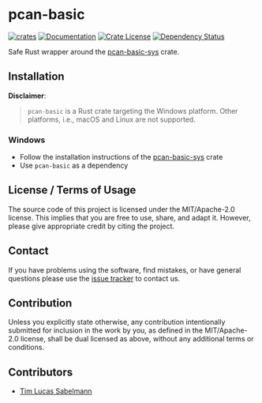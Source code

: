 # pcan-basic

[![crates](https://img.shields.io/crates/v/pcan-basic.svg)](https://crates.io/crates/pcan-basic)
[![Documentation](https://img.shields.io/docsrs/pcan-basic.svg)](https://docs.rs/pcan-basic)
[![Crate License](https://img.shields.io/crates/l/pcan-basic.svg)](https://crates.io/crates/pcan-basic)
[![Dependency Status](https://deps.rs/repo/github/tsabelmann/pcan-basic/status.svg)](https://deps.rs/repo/github/tsabelmann/pcan-basic)

Safe Rust wrapper around the [pcan-basic-sys](https://github.com/tsabelmann/pcan-basic-sys) crate.

## Installation

**Disclaimer**:
> `pcan-basic` is a Rust crate targeting the Windows platform. Other platforms, i.e., macOS and Linux are not supported.

### Windows

- Follow the installation instructions of the [pcan-basic-sys](https://github.com/tsabelmann/pcan-basic-sys/blob/master/README.md#windows) crate
- Use `pcan-basic` as a dependency

## License / Terms of Usage

The source code of this project is licensed under the MIT/Apache-2.0 license. This implies that you are free to use, share, and adapt it. However, please give appropriate credit by citing the project.

## Contact

If you have problems using the software, find mistakes, or have general questions please use the [issue tracker](https://github.com/tsabelmann/pcan-basic/issues) to contact us.

## Contribution
Unless you explicitly state otherwise, any contribution intentionally submitted for inclusion in the work by you, as defined in the MIT/Apache-2.0 license, shall be dual licensed as above, without any additional terms or conditions.

## Contributors

* [Tim Lucas Sabelmann](https://github.com/tsabelmann)